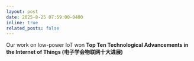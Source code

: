 ```yaml
---
layout: post
date: 2025-8-25 07:59:00-0400
inline: true
related_posts: false
---
```


Our work on low-power IoT won <strong>Top Ten Technological Advancements in the Internet of Things (电子学会物联网十大进展)</strong>
